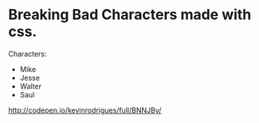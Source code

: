 # Breaking Bad Characters made with css.

Characters:

- Mike
- Jesse
- Walter
- Saul

http://codepen.io/kevinrodrigues/full/BNNJBy/
